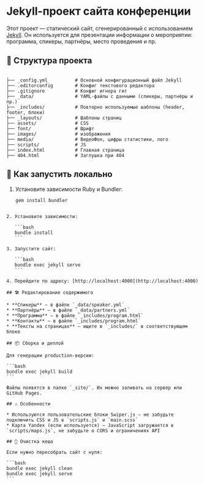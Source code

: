 # Jekyll-проект сайта конференции

Этот проект — статический сайт, сгенерированный с использованием [Jekyll](https://jekyllrb.com/). Он используется для презентации информации о мероприятии: программа, спикеры, партнёры, место проведения и пр.

## 📁 Структура проекта

```

├── _config.yml          # Основной конфигурационный файл Jekyll
├── .editorconfig        # Конфиг текстового редактора
├── .gitignore           # Конфиг игнора гит
├── _data/               # YAML-файлы с данными (спикеры, партнёры и пр.)
├── _includes/           # Повторно используемые шаблоны (header, footer, блоки)
├── _layouts/            # Шаблоны страниц
├── assets/              # CSS
├── font/                # Шрифт
├── images/              # изображения
├── media/               # ВидеоФон, цифры статистики, лого
├── scripts/             # JS
├── index.html           # Главная страница
├── 404.html             # Заглушка при 404

````

## 🚀 Как запустить локально

1. Установите зависимости Ruby и Bundler:

   ```bash
   gem install bundler
````

2. Установите зависимости:

   ```bash
   bundle install
   ```

3. Запустите сайт:

   ```bash
   bundle exec jekyll serve
   ```

4. Перейдите по адресу: [http://localhost:4000](http://localhost:4000)

## 🛠️ Редактирование содержимого

* **Спикеры** — в файле `_data/speaker.yml`
* **Партнёры** — в файле `_data/partners.yml`
* **Программа** — в файле `_includes/program.html`
* **Контакты** — в файле `_includes/program.html`
* **Тексты на страницах** — ищите в `_includes/` в соответствующем блоке

## 📦 Сборка и деплой

Для генерации production-версии:

```bash
bundle exec jekyll build
```

Файлы появятся в папке `_site/`. Их можно заливать на сервер или GitHub Pages.

## ⚠️ Особенности

* Используются пользовательские блоки Swiper.js — не забудьте подключить CSS и JS в `scripts.js` и `main.scss`
* Карта Yandex (если используется) — JavaScript загружается в `scripts/maps.js`, не забудьте о CORS и ограничениях API

## 🧹 Очистка кеша

Если нужно пересобрать сайт с нуля:

```bash
bundle exec jekyll clean
bundle exec jekyll serve
```

